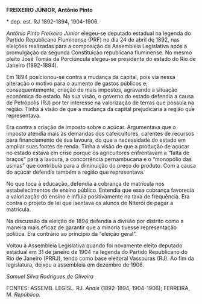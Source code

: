 **FREIXEIRO JÚNIOR, Antônio Pinto**

\* dep. est. RJ 1892-1894, 1904-1906.

*Antônio Pinto Freixeiro Júnior* elegeu-se deputado estadual na legenda
do Partido Republicano Fluminense (PRF) no dia 24 de abril de 1892, nas
eleições realizadas para a composição da Assembleia Legislativa após a
promulgação da segunda Constituição republicana fluminense. No mesmo
pleito José Tomás da Porciúncula elegeu-se presidente do estado do Rio
de Janeiro (1892-1894).

Em 1894 posicionou-se contra a mudança da capital, pois via nessa
alteração o motivo para o aumento de gastos públicos e,
consequentemente, criação de mais impostos, agravando a situação
econômica do estado. Na sua visão, o governo do estado defendia a causa
de Petrópolis (RJ) por ter interesse na valorização de terras que
possuía na região. Tinha a visão de que a mudança da capital
prejudicaria a região que representava.

Era contra a criação de imposto sobre o açúcar. Argumentava que o
imposto atendia mais às demandas dos cafeicultores, carentes de recursos
para financiamento de sua lavoura, do que a necessidade do estado em
ampliar suas fontes de renda. Tinha a visão de que a produção de açúcar
no estado estava em crise porque os agricultores enfrentavam a “falta de
braços” para a lavoura, a concorrência pernambucana e o “monopólio das
usinas” que contribuía para a diminuição do preço do produto. Com a
causa do açúcar defendia também a região que representava.

No que toca à educação, defendia a cobrança de matrícula nos
estabelecimentos de ensino público. Entendia que essa cobrança favorecia
a valorização do ensino e influía positivamente na taxa de frequência.
Era contra o projeto de lei que isentava os alunos de Niterói de pagar a
matrícula.

Na discussão da eleição de 1894 defendia a divisão por distrito como a
maneira mais eficaz de garantir que a minoria tivesse representação
política. Era contrário ao princípio da “eleição geral”.

Voltou à Assembleia Legislativa quando foi novamente eleito deputado
estadual em 31 de janeiro de 1904 na legenda do Partido Republicano do
Rio de Janeiro (PRRJ), tendo como base eleitoral Vassouras (RJ). Ao fim
da legislatura, deixou a assembleia em dezembro de 1906.

*Samuel Silva Rodrigues de Oliveira*

FONTES: ASSEMB. LEGISL. RJ. *Anais* (1892-1894, 1904-1906); FERREIRA, M.
*República*.

